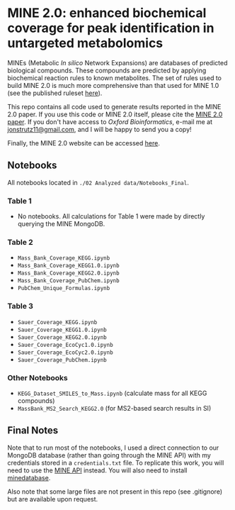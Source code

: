 # MINE 2.0: enhanced biochemical coverage for peak identification in untargeted metabolomics

MINEs (Metabolic *In silico* Network Expansions) are databases of predicted biological compounds. These compounds are predicted by applying biochemical reaction rules to known metabolites. The set of rules used to build MINE 2.0 is much more comprehensive than that used for MINE 1.0 (see the published ruleset [here](https://pubmed.ncbi.nlm.nih.gov/33662575/)).

This repo contains all code used to generate results reported in the MINE 2.0 paper. If you use this code or MINE 2.0 itself, please cite the [MINE 2.0 paper](https://academic.oup.com/bioinformatics/advance-article/doi/10.1093/bioinformatics/btac331/6589885?login=true). If you don't have access to *Oxford Bioinformatics*, e-mail me at jonstrutz11@gmail.com, and I will be happy to send you a copy!

Finally, the MINE 2.0 website can be accessed [here](https://minedatabase.ci.northwestern.edu/#/home).

## Notebooks
All notebooks located in `./02 Analyzed data/Notebooks_Final`.

### Table 1
- No notebooks. All calculations for Table 1 were made by directly querying the MINE MongoDB.

### Table 2
- `Mass_Bank_Coverage_KEGG.ipynb`
- `Mass_Bank_Coverage_KEGG1.0.ipynb`
- `Mass_Bank_Coverage_KEGG2.0.ipynb`
- `Mass_Bank_Coverage_PubChem.ipynb`
- `PubChem_Unique_Formulas.ipynb`

### Table 3
- `Sauer_Coverage_KEGG.ipynb`
- `Sauer_Coverage_KEGG1.0.ipynb`
- `Sauer_Coverage_KEGG2.0.ipynb`
- `Sauer_Coverage_EcoCyc1.0.ipynb`
- `Sauer_Coverage_EcoCyc2.0.ipynb`
- `Sauer_Coverage_PubChem.ipynb`

### Other Notebooks
- `KEGG_Dataset_SMILES_to_Mass.ipynb` (calculate mass for all KEGG compounds)
- `MassBank_MS2_Search_KEGG2.0` (for MS2-based search results in SI)

## Final Notes

Note that to run most of the notebooks, I used a direct connection to our MongoDB database (rather than going through the MINE API) with my credentials stored in a `credentials.txt` file. To replicate this work, you will need to use the [MINE API](https://mine-api.readthedocs.io/en/latest/) instead. You will also need to install [minedatabase](https://github.com/tyo-nu/MINE-Database).

Also note that some large files are not present in this repo (see .gitignore) but are available upon request.